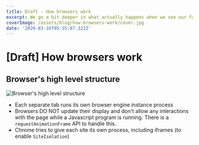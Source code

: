 ```yaml
---
title: Draft - How browsers work
excerpt: We go a bit deeper in what actually happens when we see our favourite website in a browser.
coverImage: /assets/blog/how-browsers-work/cover.jpg
date: '2020-03-16T05:35:07.322Z'
---
```


# [Draft] How browsers work

## Browser's high level structure

![Browser's high level structure](/assets/blog/how-browsers-work/browsers-high-level.png)

- Each separate tab runs its own browser engine instance process
- Browsers DO NOT update their display and don't allow any interactions with the page while a Javascript program is running. There is a `requestAnimationFrame` API to handle this.
- Chrome tries to give each site its own process, including iframes (to enable `SiteIsolation`)
